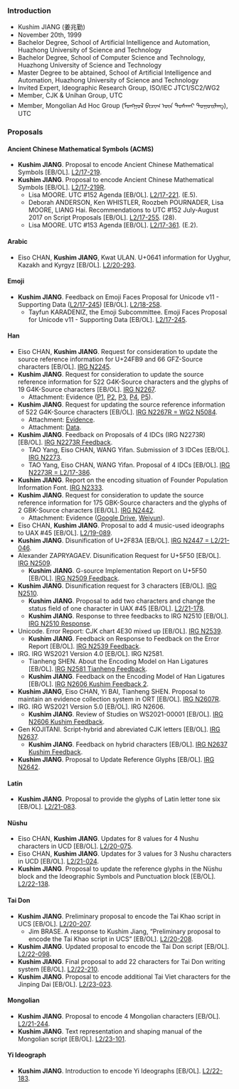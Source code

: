 ### Introduction

* Kushim JIANG (姜兆勤)
* November 20th, 1999
* Bachelor Degree, School of Artificial Intelligence and Automation, Huazhong University of Science and Technology
* Bachelor Degree, School of Computer Science and Technology, Huazhong University of Science and Technology
* Master Degree to be abtained, School of Artificial Intelligence and Automation, Huazhong University of Science and Technology
* Invited Expert, Ideographic Research Group, ISO/IEC JTC1/SC2/WG2
* Member, CJK & Unihan Group, UTC
* Member, Mongolian Ad Hoc Group (ᠮᠣᠩᠭᠣᠯ ᠪᠢᠴᠢᠭ᠌ ᠦᠨ ᠲᠤᠰᠬᠠᠢ ᠳᠤᠭᠤᠢᠯᠠᠩ), UTC

### Proposals

#### Ancient Chinese Mathematical Symbols (ACMS)

* **Kushim JIANG**. Proposal to encode Ancient Chinese Mathematical Symbols [EB/OL]. [L2/17-219](http://www.unicode.org/L2/L2017/17219-chinese-math.pdf).
* **Kushim JIANG**. Proposal to encode Ancient Chinese Mathematical Symbols [EB/OL]. [L2/17-219R](https://www.unicode.org/L2/L2017/17219r-chinese-math.pdf).
  * Lisa MOORE. UTC #152 Agenda [EB/OL]. [L2/17-221](https://www.unicode.org/L2/L2017/17221.htm). (E.5).
  * Deborah ANDERSON, Ken WHISTLER, Roozbeh POURNADER, Lisa MOORE, LIANG Hai. Recommendations to UTC #152 July-August 2017 on Script Proposals [EB/OL]. [L2/17-255](https://www.unicode.org/L2/L2017/17255-script-ad-hoc.pdf#page=19). (28).
  * Lisa MOORE. UTC #153 Agenda [EB/OL]. [L2/17-361](https://www.unicode.org/L2/L2017/17361.htm). (E.2).

#### Arabic

* Eiso CHAN, **Kushim JIANG**, Kwat ULAN. U+0641 information for Uyghur, Kazakh and Kyrgyz [EB/OL]. [L2/20-293](https://www.unicode.org/L2/L2020/20293-0641-issue.pdf).

#### Emoji

* **Kushim JIANG**. Feedback on Emoji Faces Proposal for Unicode v11 - Supporting Data ([L2/17-245](https://www.unicode.org/L2/L2017/17245-emoji-faces-data-v11.pdf)) [EB/OL]. [L2/18-258](https://www.unicode.org/L2/L2018/18258-faces-fdbk.pdf).
  * Tayfun KARADENIZ, the Emoji Subcommittee. Emoji Faces Proposal for Unicode v11 - Supporting Data [EB/OL]. [L2/17-245](https://www.unicode.org/L2/L2017/17245-emoji-faces-data-v11.pdf).

#### Han

* Eiso CHAN, **Kushim JIANG**. Request for consideration to update the source reference information for U+24FB9 and 66 GFZ-Source characters [EB/OL]. [IRG N2245](https://appsrv.cse.cuhk.edu.hk/~irg/irg/irg48/IRGN2245.pdf).
* **Kushim JIANG**. Request for consideration to update the source reference information for 522 G4K-Source characters and the glyphs of 19 G4K-Source characters [EB/OL]. [IRG N2267](https://appsrv.cse.cuhk.edu.hk/~irg/irg/irg49/IRGN2267G4KIssues.pdf).
  * Attachment: Evidence ([P1](https://drive.google.com/open?id=0B2UadUw9e-TmdEMwY0tvcTFnQ3M), [P2](https://drive.google.com/file/d/0B2UadUw9e-TmRG5lS1pRVHVCc3c/view?usp=sharing), [P3](https://drive.google.com/file/d/0B2UadUw9e-TmSFdzSjFHdG5ZVUE/view?usp=sharing), [P4](https://drive.google.com/open?id=0B2UadUw9e-TmdzlTZm5kM3g0dU0), [P5](https://drive.google.com/open?id=0B2UadUw9e-TmTXQtcXdpVmZNTkE)).
* **Kushim JIANG**. Request for updating the source reference information of 522 G4K-Source characters [EB/OL]. [IRG N2267R = WG2 N5084](https://unicode.org/wg2/docs/n5084-IRGN2267R_G4K.pdf).
  * Attachment: [Evidence](https://unicode.org/wg2/docs/n5084-IRGN2267R_G4Kattachment.pdf).
  * Attachment: [Data](https://unicode.org/wg2/docs/n5084-IRGN2267R_G4KTable.xlsx).
* **Kushim JIANG**. Feedback on Proposals of 4 IDCs (IRG N2273R) [EB/OL]. [IRG N2273R Feedback](https://appsrv.cse.cuhk.edu.hk/~irg/irg/irg53/IRGN2273R_Kushim_Feedback.pdf).
  * TAO Yang, Eiso CHAN, WANG Yifan. Submission of 3 IDCes [EB/OL]. [IRG N2273](https://appsrv.cse.cuhk.edu.hk/~irg/irg/irg49/IRGN2273Proposed3NewIDCs.pdf).
  * TAO Yang, Eiso CHAN, WANG Yifan. Proposal of 4 IDCs [EB/OL]. [IRG N2273R = L2/17-386](https://appsrv.cse.cuhk.edu.hk/~irg/irg/irg50/IRGN2273Proposed4NewIDCRevised.pdf).
* **Kushim JIANG**. Report on the encoding situation of Founder Population Information Font. [IRG N2333](https://appsrv.cse.cuhk.edu.hk/~irg/irg/irg51/IRGN2333FounderFont.pdf).
* **Kushim JIANG**. Request for consideration to update the source reference information for 175 GBK-Source characters and the glyphs of 2 GBK-Source characters [EB/OL]. [IRG N2442](https://appsrv.cse.cuhk.edu.hk/~irg/irg/irg53/IRGN2442_GBK_issues.pdf).
  * Attachment: Evidence ([Google Drive](https://drive.google.com/file/d/1B2bfJArRossIi7XJHHvgqGz1JCJVnkbP/view?usp=sharing), [Weiyun](https://share.weiyun.com/W9gXEfpI)).
* Eiso CHAN, **Kushim JIANG**. Proposal to add 4 music-used ideographs to UAX #45 [EB/OL]. [L2/19-089](http://www.unicode.org/L2/L2019/19089-uax45music.pdf).
* **Kushim JIANG**. Disunification of U+2F83A [EB/OL]. [IRG N2447 = L2/21-046](https://appsrv.cse.cuhk.edu.hk/~irg/irg/irg53/IRGN2447_2F83A.pdf).
* Alexander ZAPRYAGAEV. Disunification Request for U+5F50 [EB/OL]. [IRG N2509](https://appsrv.cse.cuhk.edu.hk/~irg/irg/irg57/IRGN2509.pdf).
  * **Kushim JIANG**. G-source Implementation Report on U+5F50 [EB/OL]. [IRG N2509 Feedback](https://appsrv.cse.cuhk.edu.hk/~irg/irg/irg58/IRGN2509KushimFeedback.pdf).
* **Kushim JIANG**. Disunification request for 3 characters [EB/OL]. [IRG N2510](https://appsrv.cse.cuhk.edu.hk/~irg/irg/irg57/IRGN2510_Disunify-3-chars.pdf).
  * **Kushim JIANG**. Proposal to add two characters and change the status field of one character in UAX #45 [EB/OL]. [L2/21-178](http://www.unicode.org/L2/L2021/21178-jiang-two-characters.pdf).
  * **Kushim JIANG**. Response to three feedbacks to IRG N2510 [EB/OL]. [IRG N2510 Response](https://appsrv.cse.cuhk.edu.hk/~irg/irg/irg58/IRGN2510_KJresponse.pdf).
* Unicode. Error Report: CJK chart 4E30 mixed up [EB/OL]. [IRG N2539](https://appsrv.cse.cuhk.edu.hk/~irg/irg/irg58/IRGN2539_4E30Issue.pdf).
  * **Kushim JIANG**. Feedback on Response to Feedback on the Error Report [EB/OL]. [IRG N2539 Feedback](https://appsrv.cse.cuhk.edu.hk/~irg/irg/irg58/IRGN2539KushimFeedbck.pdf).
* IRG. IRG WS2021 Version 4.0 [EB/OL]. IRG N2581.
  * Tianheng SHEN. About the Encoding Model on Han Ligatures [EB/OL]. [IRG N2581 Tianheng Feedback](https://appsrv.cse.cuhk.edu.hk/~irg/irg/irg60/IRGN2581FeedbackHanLigatures.pdf).
  * **Kushim JIANG**. Feedback on the Encoding Model of Han Ligatures [EB/OL]. [IRG N2606 Kushim Feedback 2](https://appsrv.cse.cuhk.edu.hk/~irg/irg/irg61/IRGN2606KushimFeedback-cjk-ligature.pdf).
* **Kushim JIANG**, Eiso CHAN, Yi BAI, Tianheng SHEN. Proposal to maintain an evidence collection system in ORT [EB/OL]. [IRG N2607R](https://appsrv.cse.cuhk.edu.hk/~irg/irg/irg60/IRGN2607_evidence_collection.pdf).
* IRG. IRG WS2021 Version 5.0 [EB/OL]. IRG N2606.
  * **Kushim JIANG**. Review of Studies on WS2021-00001 [EB/OL]. [IRG N2606 Kushim Feedback](https://appsrv.cse.cuhk.edu.hk/~irg/irg/irg61/IRGN2606KushimFeedback-ws2021-00001.pdf).
* Gen KOJITANI. Script-hybrid and abreviated CJK letters [EB/OL]. [IRG N2637](https://appsrv.cse.cuhk.edu.hk/~irg/irg/irg61/IRGN2637.pdf).
  * **Kushim JIANG**. Feedback on hybrid characters [EB/OL]. [IRG N2637 Kushim Feedback](https://appsrv.cse.cuhk.edu.hk/~irg/irg/irg61/IRGN2637KushimFeedback-hybrid-cjk.pdf).
* **Kushim JIANG**. Proposal to Update Reference Glyphs [EB/OL]. [IRG N2642](https://appsrv.cse.cuhk.edu.hk/~irg/irg/irg61/IRGN2642-update-3-characters.pdf).

#### Latin

* **Kushim JIANG**. Proposal to provide the glyphs of Latin letter tone six [EB/OL]. [L2/21-083](http://www.unicode.org/L2/L2021/21083-tone-six-glyphs.pdf).

#### Nüshu

* Eiso CHAN, **Kushim JIANG**. Updates for 8 values for 4 Nushu characters in UCD [EB/OL]. [L2/20-075](https://www.unicode.org/L2/L2020/20075-nushu-prop-upd.pdf).
* Eiso CHAN, **Kushim JIANG**. Updates for 3 values for 3 Nushu characters in UCD [EB/OL]. [L2/21-024](https://www.unicode.org/L2/L2021/21024-nushu-prop-chg.pdf).
* **Kushim JIANG**. Proposal to update the reference glyphs in the Nüshu block and the Ideographic Symbols and Punctuation block [EB/OL]. [L2/22-138](http://www.unicode.org/L2/L2022/22138-nushu-font-update.pdf).

#### Tai Don

* **Kushim JIANG**. Preliminary proposal to encode the Tai Khao script in UCS [EB/OL]. [L2/20-207](https://www.unicode.org/L2/L2020/20207-tai-khao.pdf).
  * Jim BRASE. A response to Kushim Jiang, “Preliminary proposal to encode the Tai Khao script in UCS” [EB/OL]. [L2/20-208](https://www.unicode.org/L2/L2020/20208-tai-khao-response.pdf).
* **Kushim JIANG**. Updated proposal to encode the Tai Don script [EB/OL]. [L2/22-098](http://www.unicode.org/L2/L2022/22098-tai-don.pdf).
* **Kushim JIANG**. Final proposal to add 22 characters for Tai Don writing system [EB/OL]. [L2/22-210](http://www.unicode.org/L2/L2022/22210-tai-don-script.pdf).
* **Kushim JIANG**. Proposal to encode additional Tai Viet characters for the Jinping Dai [EB/OL]. [L2/23-023](http://www.unicode.org/L2/L2023/23023-add-tai-viet.pdf).

#### Mongolian

* **Kushim JIANG**. Proposal to encode 4 Mongolian characters [EB/OL]. [L2/21-244](https://www.unicode.org/L2/L2021/21244-mongolian-add-four.pdf).
* **Kushim JIANG**. Text representation and shaping manual of the Mongolian script [EB/OL]. [L2/23-101](http://www.unicode.org/L2/L2023/23101-mongolian-draft-utn.pdf).

#### Yi Ideograph

* **Kushim JIANG**. Introduction to encode Yi Ideographs [EB/OL]. [L2/22-183](http://www.unicode.org/L2/L2022/22183-yi-preliminary.pdf).
